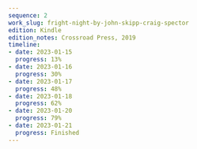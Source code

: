 ```yaml
---
sequence: 2
work_slug: fright-night-by-john-skipp-craig-spector
edition: Kindle
edition_notes: Crossroad Press, 2019
timeline:
- date: 2023-01-15
  progress: 13%
- date: 2023-01-16
  progress: 30%
- date: 2023-01-17
  progress: 48%
- date: 2023-01-18
  progress: 62%
- date: 2023-01-20
  progress: 79%
- date: 2023-01-21
  progress: Finished
---
```



